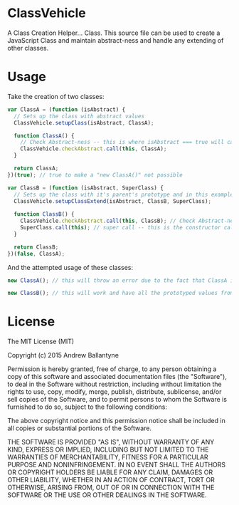 # ClassVehicle

A Class Creation Helper... Class. This source file can be used to create a JavaScript Class and maintain abstract-ness and handle any extending of other classes.

# Usage

Take the creation of two classes:
```JavaScript
var ClassA = (function (isAbstract) {
  // Sets up the class with abstract values
  ClassVehicle.setupClass(isAbstract, ClassA);

  function ClassA() {
    // Check Abstract-ness -- this is where isAbstract === true will cause this to throw an error
    ClassVehicle.checkAbstract.call(this, ClassA);
  }

  return ClassA;
})(true); // true to make a "new ClassA()" not possible

var ClassB = (function (isAbstract, SuperClass) {
  // Sets up the class with it's parent's prototype and in this example declines the abstract-ness
  ClassVehicle.setupClassExtend(isAbstract, ClassB, SuperClass);
  
  function ClassB() {
    ClassVehicle.checkAbstract.call(this, ClassB); // Check Abstract-ness
    SuperClass.call(this); // super call -- this is the constructor call to super()
  }

  return ClassB;
})(false, ClassA);
```

And the attempted usage of these classes:
```JavaScript
new ClassA(); // this will throw an error due to the fact that ClassA is abstract

new ClassB(); // this will work and have all the prototyped values from ClassA
```

# License

The MIT License (MIT)

Copyright (c) 2015 Andrew Ballantyne

Permission is hereby granted, free of charge, to any person obtaining a copy
of this software and associated documentation files (the "Software"), to deal
in the Software without restriction, including without limitation the rights
to use, copy, modify, merge, publish, distribute, sublicense, and/or sell
copies of the Software, and to permit persons to whom the Software is
furnished to do so, subject to the following conditions:

The above copyright notice and this permission notice shall be included in all
copies or substantial portions of the Software.

THE SOFTWARE IS PROVIDED "AS IS", WITHOUT WARRANTY OF ANY KIND, EXPRESS OR
IMPLIED, INCLUDING BUT NOT LIMITED TO THE WARRANTIES OF MERCHANTABILITY,
FITNESS FOR A PARTICULAR PURPOSE AND NONINFRINGEMENT. IN NO EVENT SHALL THE
AUTHORS OR COPYRIGHT HOLDERS BE LIABLE FOR ANY CLAIM, DAMAGES OR OTHER
LIABILITY, WHETHER IN AN ACTION OF CONTRACT, TORT OR OTHERWISE, ARISING FROM,
OUT OF OR IN CONNECTION WITH THE SOFTWARE OR THE USE OR OTHER DEALINGS IN THE
SOFTWARE.

